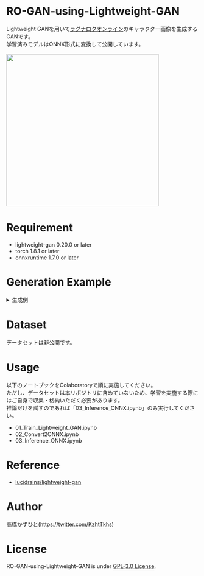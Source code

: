 # RO-GAN-using-Lightweight-GAN
Lightweight GAN<!--(FastGAN)-->を用いて[ラグナロクオンライン](https://ragnarokonline.gungho.jp/)のキャラクター画像を生成するGANです。<br>
学習済みモデルはONNX形式に変換して公開しています。<br><br>
<img src="https://user-images.githubusercontent.com/37477845/118026295-9e2d3e00-b39b-11eb-830f-9bd82ad48369.gif" width="400px">

# Requirement 
* lightweight-gan 0.20.0 or later
* torch 1.8.1 or later
* onnxruntime 1.7.0 or later

# Generation Example
<details>
<summary>生成例</summary>

<img src="https://user-images.githubusercontent.com/37477845/118026328-a84f3c80-b39b-11eb-85f3-27d7bc0f1a71.jpg" width="200px">
<img src="https://user-images.githubusercontent.com/37477845/118026331-a8e7d300-b39b-11eb-9e0c-25449bdde1a5.jpg" width="200px">
<img src="https://user-images.githubusercontent.com/37477845/118026336-a9806980-b39b-11eb-8944-f54398f0ff15.jpg" width="200px">
<img src="https://user-images.githubusercontent.com/37477845/118026338-a9806980-b39b-11eb-92f5-30c1cfa5e688.jpg" width="200px">
<img src="https://user-images.githubusercontent.com/37477845/118026339-aa190000-b39b-11eb-8695-599816158f2b.jpg" width="200px">
<img src="https://user-images.githubusercontent.com/37477845/118026342-aab19680-b39b-11eb-9994-3a694d3dc627.jpg" width="200px">
<img src="https://user-images.githubusercontent.com/37477845/118026351-ab4a2d00-b39b-11eb-8ce6-dc05f0facfef.jpg" width="200px">
<img src="https://user-images.githubusercontent.com/37477845/118026353-ab4a2d00-b39b-11eb-8fe8-6016dcca8d67.jpg" width="200px">
<img src="https://user-images.githubusercontent.com/37477845/118026359-ac7b5a00-b39b-11eb-8a3c-76b105f0d9b0.jpg" width="200px">
<img src="https://user-images.githubusercontent.com/37477845/118026360-ad13f080-b39b-11eb-9515-1450ec8f86bc.jpg" width="200px">
<img src="https://user-images.githubusercontent.com/37477845/118026364-adac8700-b39b-11eb-818b-7c72a1444d0a.jpg" width="200px">
<img src="https://user-images.githubusercontent.com/37477845/118026365-ae451d80-b39b-11eb-86d2-ddaabdbc8973.jpg" width="200px">
<img src="https://user-images.githubusercontent.com/37477845/118026368-ae451d80-b39b-11eb-83e6-dcb4d4ec5ee9.jpg" width="200px">
<img src="https://user-images.githubusercontent.com/37477845/118026371-aeddb400-b39b-11eb-82e6-ac7e68827188.jpg" width="200px">
<img src="https://user-images.githubusercontent.com/37477845/118026372-aeddb400-b39b-11eb-8d81-7daac9d00a5e.jpg" width="200px">
<img src="https://user-images.githubusercontent.com/37477845/118026373-af764a80-b39b-11eb-9a41-64bd7bbda26e.jpg" width="200px">
<img src="https://user-images.githubusercontent.com/37477845/118026377-b00ee100-b39b-11eb-9c97-e1acc8c4e0fb.jpg" width="200px">
<img src="https://user-images.githubusercontent.com/37477845/118026379-b00ee100-b39b-11eb-8318-288eb46e9c2c.jpg" width="200px">
<img src="https://user-images.githubusercontent.com/37477845/118026380-b0a77780-b39b-11eb-9fec-e4dd268ec037.jpg" width="200px">
<img src="https://user-images.githubusercontent.com/37477845/118026384-b1400e00-b39b-11eb-9b1e-3cce0cc60ab7.jpg" width="200px">
<img src="https://user-images.githubusercontent.com/37477845/118026387-b1400e00-b39b-11eb-891d-ad1c38f9d52b.jpg" width="200px">
<img src="https://user-images.githubusercontent.com/37477845/118026388-b1d8a480-b39b-11eb-97ce-9ec4615709fb.jpg" width="200px">
<img src="https://user-images.githubusercontent.com/37477845/118026391-b1d8a480-b39b-11eb-9049-0146948f2f84.jpg" width="200px">
<img src="https://user-images.githubusercontent.com/37477845/118026392-b2713b00-b39b-11eb-96b7-11a119ddeafb.jpg" width="200px">
<img src="https://user-images.githubusercontent.com/37477845/118026398-b309d180-b39b-11eb-85c8-5876e8ecee18.jpg" width="200px">
<img src="https://user-images.githubusercontent.com/37477845/118026401-b3a26800-b39b-11eb-86f1-685248bd95de.jpg" width="200px">
<img src="https://user-images.githubusercontent.com/37477845/118026980-67a3f300-b39c-11eb-8846-5d538c3210d4.jpg" width="200px">
<img src="https://user-images.githubusercontent.com/37477845/118026983-683c8980-b39c-11eb-951d-5080b026d8e4.jpg" width="200px">
<img src="https://user-images.githubusercontent.com/37477845/118026985-68d52000-b39c-11eb-86b5-b22226dc1e22.jpg" width="200px">
<img src="https://user-images.githubusercontent.com/37477845/118026987-68d52000-b39c-11eb-8117-a6469b055866.jpg" width="200px">
<img src="https://user-images.githubusercontent.com/37477845/118026992-696db680-b39c-11eb-9cdf-e725ceb52c33.jpg" width="200px">
<img src="https://user-images.githubusercontent.com/37477845/118026994-6a064d00-b39c-11eb-94eb-e60f38b07204.jpg" width="200px">
<img src="https://user-images.githubusercontent.com/37477845/118026995-6a064d00-b39c-11eb-9b0d-2b7495fe8483.jpg" width="200px">
<img src="https://user-images.githubusercontent.com/37477845/118026997-6a9ee380-b39c-11eb-9b77-2709283363ad.jpg" width="200px">
<img src="https://user-images.githubusercontent.com/37477845/118027006-6bd01080-b39c-11eb-8eda-2daf64f5974e.jpg" width="200px">
<img src="https://user-images.githubusercontent.com/37477845/118027009-6bd01080-b39c-11eb-9079-825ddea1db4d.jpg" width="200px">
<img src="https://user-images.githubusercontent.com/37477845/118027014-6d013d80-b39c-11eb-8ba0-9382ea1b6d4f.jpg" width="200px">
<img src="https://user-images.githubusercontent.com/37477845/118027015-6d013d80-b39c-11eb-946a-7b2992bc748d.jpg" width="200px">
<img src="https://user-images.githubusercontent.com/37477845/118027300-bce00480-b39c-11eb-846c-8fad0a62a9a9.jpg" width="200px">
<img src="https://user-images.githubusercontent.com/37477845/118027308-be113180-b39c-11eb-9a06-8a247be1b4e6.jpg" width="200px">
<img src="https://user-images.githubusercontent.com/37477845/118027310-bea9c800-b39c-11eb-8a21-eccf17097c9b.jpg" width="200px">
<img src="https://user-images.githubusercontent.com/37477845/118027311-bf425e80-b39c-11eb-9266-dc6365e8d333.jpg" width="200px">
<img src="https://user-images.githubusercontent.com/37477845/118027314-bf425e80-b39c-11eb-90da-735ae179ac3e.jpg" width="200px">
<img src="https://user-images.githubusercontent.com/37477845/118027317-bfdaf500-b39c-11eb-963e-3fb1a67c3f82.jpg" width="200px">
<img src="https://user-images.githubusercontent.com/37477845/118027325-c1a4b880-b39c-11eb-9e6f-0fa947820447.jpg" width="200px">
<img src="https://user-images.githubusercontent.com/37477845/118027328-c23d4f00-b39c-11eb-80f6-6433c491cebe.jpg" width="200px">
<img src="https://user-images.githubusercontent.com/37477845/118027336-c36e7c00-b39c-11eb-9c75-4d7f7c8a443c.jpg" width="200px">
<img src="https://user-images.githubusercontent.com/37477845/118027338-c36e7c00-b39c-11eb-81eb-f077ffc75116.jpg" width="200px">

</details>

# Dataset
データセットは非公開です。

# Usage
以下のノートブックをColaboratoryで順に実施してください。<br>
ただし、データセットは本リポジトリに含めていないため、学習を実施する際にはご自身で収集・格納いただく必要があります。<br>
推論だけを試すのであれば「03_Inference_ONNX.ipynb」のみ実行してください。
* 01_Train_Lightweight_GAN.ipynb
* 02_Convert2ONNX.ipynb
* 03_Inference_ONNX.ipynb

# Reference
* [lucidrains/lightweight-gan](https://github.com/lucidrains/lightweight-gan)

# Author
高橋かずひと(https://twitter.com/KzhtTkhs)
 
# License 
RO-GAN-using-Lightweight-GAN is under [GPL-3.0 License](LICENSE).
